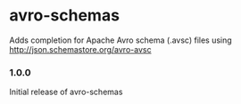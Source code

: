 # avro-schemas

Adds completion for Apache Avro schema (.avsc) files using http://json.schemastore.org/avro-avsc

### 1.0.0

Initial release of avro-schemas

